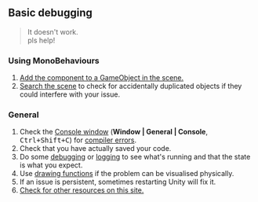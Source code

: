 ## Basic debugging

> It doesn't work.  
> pls help!

### Using MonoBehaviours
1. [Add the component to a GameObject in the scene.](https://docs.unity3d.com/Manual/UsingComponents.html)
1. [Search the scene](../Interface/Scene%20View/Searching.md) to check for accidentally duplicated objects if they could interfere with your issue.

### General
1. Check the [Console window](https://docs.unity3d.com/Manual/Console.html) (**Window | General | Console**, <kbd>Ctrl+Shift+C</kbd>) for [compiler errors](../Editor/Compiler%20Errors.md).
1. Check that you have actually saved your code.
1. Do some [debugging](../Programming/Debugging/Debugger.md) or [logging](../Programming/Debugging/Logging/How-to.md) to see what's running and that the state is what you expect.
1. Use [drawing functions](../Programming/Debugging/Draw%20Functions.md) if the problem can be visualised physically.
1. If an issue is persistent, sometimes restarting Unity will fix it.
1. [Check for other resources on this site.](../Main.md)